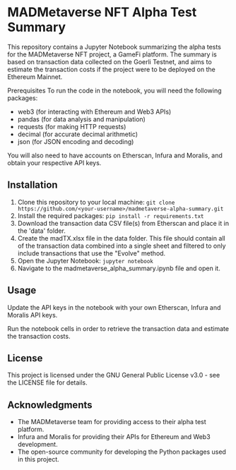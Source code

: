 # MADMetaverse NFT Alpha Test Summary

This repository contains a Jupyter Notebook summarizing the alpha tests for the MADMetaverse NFT project, a GameFi platform. The summary is based on transaction data collected on the Goerli Testnet, and aims to estimate the transaction costs if the project were to be deployed on the Ethereum Mainnet.

Prerequisites
To run the code in the notebook, you will need the following packages:

- web3 (for interacting with Ethereum and Web3 APIs)
- pandas (for data analysis and manipulation)
- requests (for making HTTP requests)
- decimal (for accurate decimal arithmetic)
- json (for JSON encoding and decoding)

You will also need to have accounts on Etherscan, Infura and Moralis, and obtain your respective API keys.

## Installation

1. Clone this repository to your local machine:
```git clone https://github.com/<your-username>/madmetaverse-alpha-summary.git```
2. Install the required packages:
```pip install -r requirements.txt```
3. Download the transaction data CSV file(s) from Etherscan and place it in the 'data' folder.
4. Create the madTX.xlsx file in the data folder. This file should contain all of the transaction data combined into a single sheet and filtered to only include transactions that use the "Evolve" method.
5. Open the Jupyter Notebook:
```jupyter notebook```
6. Navigate to the madmetaverse_alpha_summary.ipynb file and open it.

## Usage
Update the API keys in the notebook with your own Etherscan, Infura and Moralis API keys.

Run the notebook cells in order to retrieve the transaction data and estimate the transaction costs.

## License
This project is licensed under the GNU General Public License v3.0 - see the LICENSE file for details.

## Acknowledgments
- The MADMetaverse team for providing access to their alpha test platform.
- Infura and Moralis for providing their APIs for Ethereum and Web3 development.
- The open-source community for developing the Python packages used in this project.
